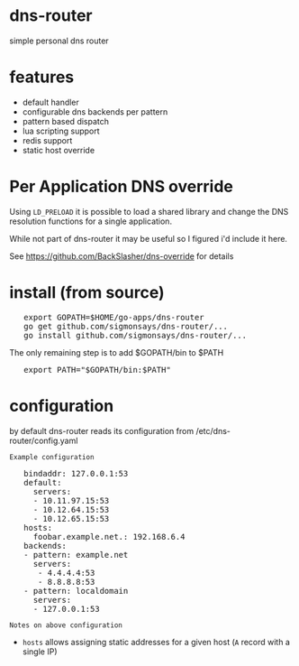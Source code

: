 # dns-router

simple personal dns router

# features

- default handler
- configurable dns backends per pattern
- pattern based dispatch 
- lua scripting support
- redis support
- static host override 


# Per Application DNS override

Using `LD_PRELOAD` it is possible to load a shared library and change the DNS resolution functions for a single application.

While not part of dns-router it may be useful so I figured i'd include it here. 

See https://github.com/BackSlasher/dns-override for details


# install (from source)

<pre>
   export GOPATH=$HOME/go-apps/dns-router
   go get github.com/sigmonsays/dns-router/...
   go install github.com/sigmonsays/dns-router/...
</pre>

The only remaining step is to add $GOPATH/bin to $PATH

<pre>
   export PATH="$GOPATH/bin:$PATH"
</pre>

# configuration

by default dns-router reads its configuration from /etc/dns-router/config.yaml


`Example configuration`

<pre>
   bindaddr: 127.0.0.1:53
   default:
     servers:
     - 10.11.97.15:53
     - 10.12.64.15:53
     - 10.12.65.15:53
   hosts:
     foobar.example.net.: 192.168.6.4
   backends:
   - pattern: example.net
     servers:
      - 4.4.4.4:53
      - 8.8.8.8:53
   - pattern: localdomain
     servers:
     - 127.0.0.1:53
</pre>

`Notes on above configuration`

- `hosts` allows assigning static addresses for a given host (`A` record with a single IP)

